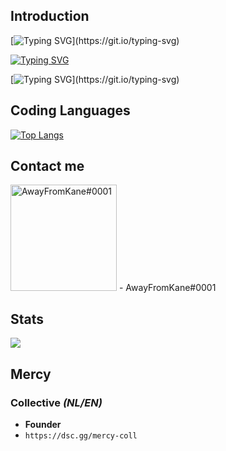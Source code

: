 ## Introduction

[![Typing SVG](https://readme-typing-svg.herokuapp.com?duration=2500&lines=Hello+there%2C+I'm+Kane.)](https://git.io/typing-svg)

[![Typing SVG](https://readme-typing-svg.herokuapp.com?duration=2500&color=F75858&lines=Currently+I+do+FiveM+Development)](https://git.io/typing-svg)

[![Typing SVG](https://readme-typing-svg.herokuapp.com?duration=2500&color=1594F7&center=true&lines=I+founded+Mercy+Collective+with+%40RazerFiveM%2C+we+offer+FiveM+script+support+and+scripts.)](https://git.io/typing-svg)

## Coding Languages
[![Top Langs](https://github-readme-stats.vercel.app/api/top-langs/?username=AwayFromKane&layout=compact&langs_count=10&show_icons=true)](https://github.com/AwayFromKane)

## Contact me
<img src="https://www.freepnglogos.com/uploads/discord-logo-png/concours-discord-cartes-voeux-fortnite-france-6.png" alt="AwayFromKane#0001" href="https://dsc.gg/mercy-coll" width="170" height="170">
- AwayFromKane#0001

## Stats
![](https://komarev.com/ghpvc/?username=awayfromkane&color=blue&style=flat-square)

## Mercy

### Collective *(NL/EN)*
- **Founder**
- `https://dsc.gg/mercy-coll`

